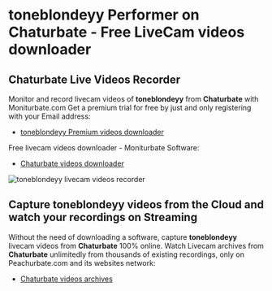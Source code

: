 # toneblondeyy Performer on Chaturbate - Free LiveCam videos downloader

## Chaturbate Live Videos Recorder

Monitor and record livecam videos of **toneblondeyy** from **Chaturbate** with Moniturbate.com
Get a premium trial for free by just and only registering with your Email address:
* [toneblondeyy Premium videos downloader](https://moniturbate.com/request-demo-licence-key.html)

Free livecam videos downloader - Moniturbate Software:
* [Chaturbate videos downloader](https://moniturbate.com/moniturbate-download-software.html)

![toneblondeyy livecam videos recorder](https://peachurnet.com/templates/moniturbate-software.png)


## Capture toneblondeyy videos from the Cloud and watch your recordings on Streaming

Without the need of downloading a software, capture **toneblondeyy** livecam videos from **Chaturbate** 100% online.
Watch Livecam archives from **Chaturbate** unlimitedly from thousands of existing recordings, only on Peachurbate.com and its websites network:
* [Chaturbate videos archives](https://peachurnet.com/)